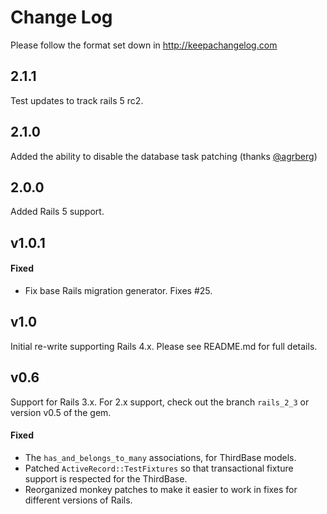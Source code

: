 # Change Log

Please follow the format set down in http://keepachangelog.com

## 2.1.1

Test updates to track rails 5 rc2.

## 2.1.0

Added the ability to disable the database task patching (thanks [@agrberg](https://github.com/agrberg))

## 2.0.0

Added Rails 5 support.

## v1.0.1

#### Fixed

* Fix base Rails migration generator. Fixes #25.


## v1.0

Initial re-write supporting Rails 4.x. Please see README.md for full details.


## v0.6

Support for Rails 3.x. For 2.x support, check out the branch `rails_2_3` or version v0.5 of the gem.

#### Fixed

 * The `has_and_belongs_to_many` associations, for ThirdBase models.
 * Patched `ActiveRecord::TestFixtures` so that transactional fixture support is respected for the ThirdBase.
 * Reorganized monkey patches to make it easier to work in fixes for different versions of Rails.
